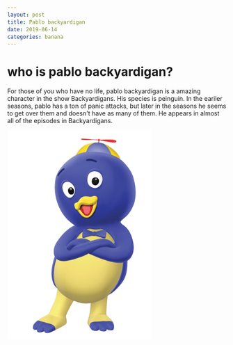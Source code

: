 ```yaml
---
layout: post
title: Pablo backyardigan
date: 2019-06-14
categories: banana
---
```


# who is pablo backyardigan?
For those of you who have no life, pablo backyardigan is a amazing character in the show Backyardigans. His species is peinguin. In the
eariler seasons, pablo has a ton of panic attacks, but later in the seasons he seems to get over them and doesn't have as many of them. 
He appears in almost all of the episodes in Backyardigans.

![pablo](/iii/2019/06/5a5287cc9462fb02c40c2d44.png)
